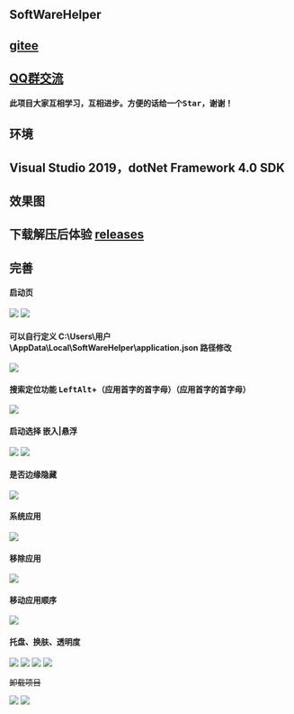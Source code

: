 ## SoftWareHelper
## [gitee](https://gitee.com/yanjinhua/SoftWareHelper)

## [QQ群交流](https://jq.qq.com/?_wv=1027&k=uN3RMw7N)

#### 此项目大家互相学习，互相进步。方便的话给一个<kbd>Star</kbd>，谢谢！

## 环境

## Visual Studio 2019，dotNet Framework 4.0 SDK
 
 
 
## __效果图__ 

## **下载解压后体验 [releases](https://github.com/yanjinhuagood/SoftWareHelper/releases/)**   






## __完善__  

#### 启动页

<img src="/Images/GIFfree.gif"/>
<img src="/Images/free1.png"/>

#### 可以自行定义 C:\Users\用户\AppData\Local\SoftWareHelper\application.json 路径修改

<img src="/Images/jsonconfig.png"/>

#### 搜索定位功能 <kbd>LeftAlt</kbd>+<kbd>（应用首字的首字母）</kbd>（应用首字的首字母）

<img src="/Images/KeyBoardEntry.png"/>

#### 启动选择 __嵌入|悬浮__ 

<img src="/Images/desktop.gif"/>
<img src="/Images/select.png"/>

#### 是否边缘隐藏 

<img src="/Images/IsEdgeHide.png"/>

#### 系统应用
<img src="/Images/systemAppliction.png"/>

#### 移除应用

<img src="/Images/Remove.png"/>

#### 移动应用顺序

<img src="/Images/drag.png"/>

#### 托盘、换肤、透明度

<img src="/Images/original.png"/>
<img src="/Images/MheelGif.gif"/>
<img src="/Images/GIFNew.gif"/>
<img src="/Images/GIFMini.gif"/>

~~卸载项目~~

<img src="/Images/2.png"/>
<img src="/Images/gif.gif"/>
